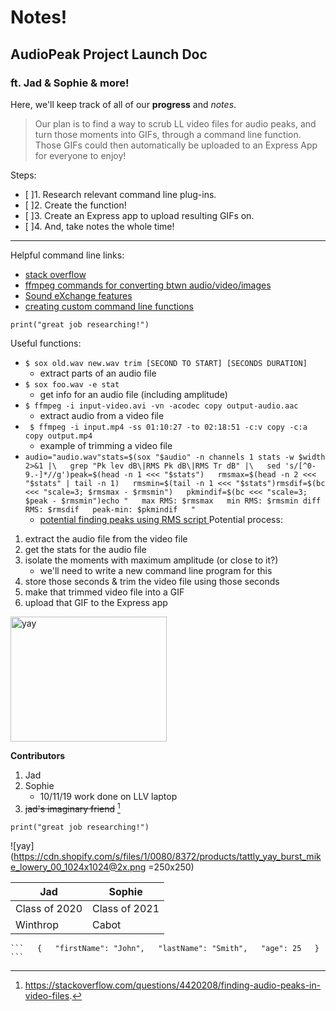 # Notes!

## AudioPeak Project Launch Doc

### ft. Jad & Sophie & more!

Here, we'll keep track of all of our **progress** and *notes*.

> Our plan is to find a way to scrub LL video files for audio peaks, and turn those moments into GIFs, through a command line function. Those GIFs could then automatically be uploaded to an Express App for everyone to enjoy!

Steps:
- [ ]1. Research relevant command line plug-ins.
- [ ]2. Create the function!
- [ ]3. Create an Express app to upload resulting GIFs on.
- [ ]4. And, take notes the whole time!

---

Helpful command line links: 
- [stack overflow](https://stackoverflow.com/questions/4420208/finding-audio-peaks-in-video-files)
- [ffmpeg commands for converting btwn audio/video/images](https://www.tecmint.com/ffmpeg-commands-for-video-audio-and-image-conversion-in-linux/)
- [Sound eXchange features ](http://sox.sourceforge.net/Docs/Features) 
- [creating custom command line functions](https://codeburst.io/how-to-create-shortcut-commands-in-the-terminal-for-your-mac-9e016e25e4d7)

`print("great job researching!")`

Useful functions:
- `$ sox old.wav new.wav trim [SECOND TO START] [SECONDS DURATION]`
	- extract parts of an audio file
- `$ sox foo.wav -e stat`
	- get info for an audio file (including amplitude)
- `$ ffmpeg -i input-video.avi -vn -acodec copy output-audio.aac` 
	- extract audio from a video file
- ` $ ffmpeg -i input.mp4 -ss 01:10:27 -to 02:18:51 -c:v copy -c:a copy output.mp4`
	- example of trimming a video file
- `audio="audio.wav"stats=$(sox "$audio" -n channels 1 stats -w $width 2>&1 |\  
grep "Pk lev dB\|RMS Pk dB\|RMS Tr dB" |\  
sed 's/[^0-9.-]*//g')peak=$(head -n 1 <<< "$stats")  
rmsmax=$(head -n 2 <<< "$stats" | tail -n 1)  
rmsmin=$(tail -n 1 <<< "$stats")rmsdif=$(bc <<< "scale=3; $rmsmax - $rmsmin")  
pkmindif=$(bc <<< "scale=3; $peak - $rmsmin")echo "  
max RMS: $rmsmax  
min RMS: $rmsmin diff RMS: $rmsdif  
peak-min: $pkmindif  
"`
	- [potential finding peaks using RMS  script ](https://stackoverflow.com/questions/43415353/explanation-of-audio-stat-using-sox)
Potential process:
1. extract the audio file from the video file
2. get the stats for the audio file
3. isolate the moments with maximum amplitude (or close to it?)
	- we'll need to write a new command line program for this
4. store those seconds & trim the video file using those seconds
5. make that trimmed video file into a GIF
6. upload that GIF to the Express app

<img src="https://cdn.shopify.com/s/files/1/0080/8372/products/tattly_yay_burst_mike_lowery_00_1024x1024@2x.png?v=1566225019"  alt="yay"  style="width:250px;height:200px;">

**Contributors**
1. Jad
2. Sophie
	- 10/11/19 work done on LLV laptop
3. ~~jad's imaginary friend~~
[^1]

[^1]: https://stackoverflow.com/questions/4420208/finding-audio-peaks-in-video-files.

`print("great job researching!")`

![yay](https://cdn.shopify.com/s/files/1/0080/8372/products/tattly_yay_burst_mike_lowery_00_1024x1024@2x.png =250x250)

| Jad | Sophie |
| ----------- | ----------- |
| Class of 2020 | Class of 2021 |
| Winthrop | Cabot |

` ```  
{  
"firstName": "John",  
"lastName": "Smith",  
"age": 25  
}  
``` `
<!--stackedit_data:
eyJoaXN0b3J5IjpbLTI4OTQyOTg2MSw2MTIxMTk0ODEsMTI1MD
U4NTYyLDI2MTI2MTkzMCwzNjc2Mzc2NjgsODgzMzM1OTkyLDEx
OTY5NzI4NjksNjczOTEwMjI0LDkxNjgyMjE5LDQ3ODAxNTkyMS
wtMTk1OTY1ODM1MiwyNjQwMTY4MjgsLTE1ODk4NDgxMTcsMjIw
NDU1MTUyLC0yNjUwMTUyODAsLTIwNjIwMDg3NDJdfQ==
-->